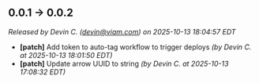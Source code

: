 ## 0.0.1 → 0.0.2

_Released by Devin C. (devin@viam.com) on 2025-10-13 18:04:57 EDT_

- **[patch]** Add token to auto-tag workflow to trigger deploys _(by Devin C. at 2025-10-13 18:01:50 EDT)_
- **[patch]** Update arrow UUID to string _(by Devin C. at 2025-10-13 17:08:32 EDT)_
